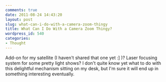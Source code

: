 ```yaml
---
comments: true
date: 2011-08-24 14:43:20
layout: post
slug: what-can-i-do-with-a-camera-zoom-thingy
title: What Can I Do With a Camera Zoom Thingy?
wordpress_id: 540
categories:
- Thought
---
```


Add-on for my satellite (I haven't shared that one yet :] )? Laser focusing system for some pretty light shows? I don't quite know yet what to do with this delightful mechanism sitting on my desk, but I'm sure it will end up in something interesting eventually.
